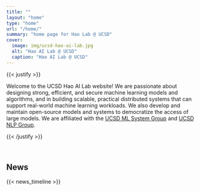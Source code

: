 ```yaml
---
title: ""
layout: "home"
type: "home"
url: "/home/"
summary: "home page for Hao Lab @ UCSD"
cover:
  image: img/ucsd-hao-ai-lab.jpg
  alt: "Hao AI Lab @ UCSD"
  caption: "Hao AI Lab @ UCSD"
---
```



{{< justify >}}


Welcome to the UCSD Hao AI Lab website! We are passionate about designing strong, efficient, and secure machine learning models and algorithms, and in building scalable, practical distributed systems that can support real-world machine learning workloads.
We also develop and maintain open-source models and systems to democratize the access of large models. We are affiliated with the [UCSD ML System Group](https://mlsys-ucsd.org/) and [UCSD NLP Group](https://ucsd-nlp.github.io/).


{{< /justify >}}


<!-- &emsp; -->


<!-- ## **Project Highlight**
{{< project_highlight >}}


&emsp;

## **Talks**

{{< talks_section >}} -->


&emsp;

## **News**

{{< news_timeline >}}